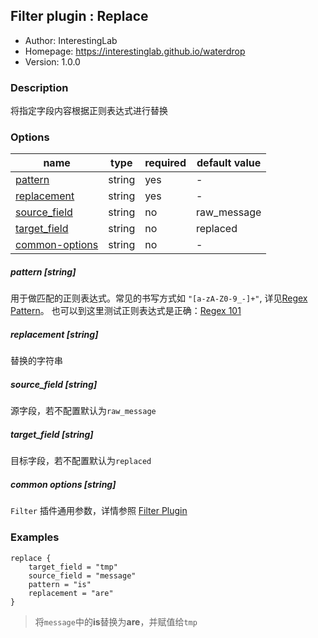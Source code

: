 ## Filter plugin : Replace

* Author: InterestingLab
* Homepage: https://interestinglab.github.io/waterdrop
* Version: 1.0.0

### Description

将指定字段内容根据正则表达式进行替换

### Options

| name | type | required | default value |
| --- | --- | --- | --- |
| [pattern](#pattern-string) | string | yes | - |
| [replacement](#replacement-string) | string | yes | - |
| [source_field](#source_field-string) | string | no | raw_message |
| [target_field](#target_field-string) | string | no | replaced |
| [common-options](#common-options-string)| string | no | - |


##### pattern [string]

用于做匹配的正则表达式。常见的书写方式如 `"[a-zA-Z0-9_-]+"`, 详见[Regex Pattern](https://docs.oracle.com/javase/8/docs/api/java/util/regex/Pattern.html)。
也可以到这里测试正则表达式是正确：[Regex 101](https://regex101.com/)

##### replacement [string]

替换的字符串

##### source_field [string]

源字段，若不配置默认为`raw_message`

##### target_field [string]

目标字段，若不配置默认为`replaced`

##### common options [string]

`Filter` 插件通用参数，详情参照 [Filter Plugin](/zh-cn/configuration/filter-plugin)


### Examples

```
replace {
    target_field = "tmp"
    source_field = "message"
    pattern = "is"
    replacement = "are"
}
```
> 将`message`中的**is**替换为**are**，并赋值给`tmp`
